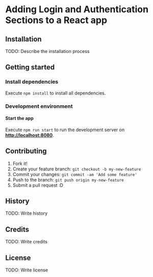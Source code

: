# Adding Login and Authentication Sections to a React app

## Installation
TODO: Describe the installation process

## Getting started

### Install dependencies

Execute `npm install` to install all dependencies.

### Development environment

#### Start the app

Execute `npm run start` to run the development server on **[http://localhost:8080](http://localhost:8080)**.

## Contributing
1. Fork it!
2. Create your feature branch: `git checkout -b my-new-feature`
3. Commit your changes: `git commit -am 'Add some feature'`
4. Push to the branch: `git push origin my-new-feature`
5. Submit a pull request :D
## History
TODO: Write history
## Credits
TODO: Write credits
## License
TODO: Write license
